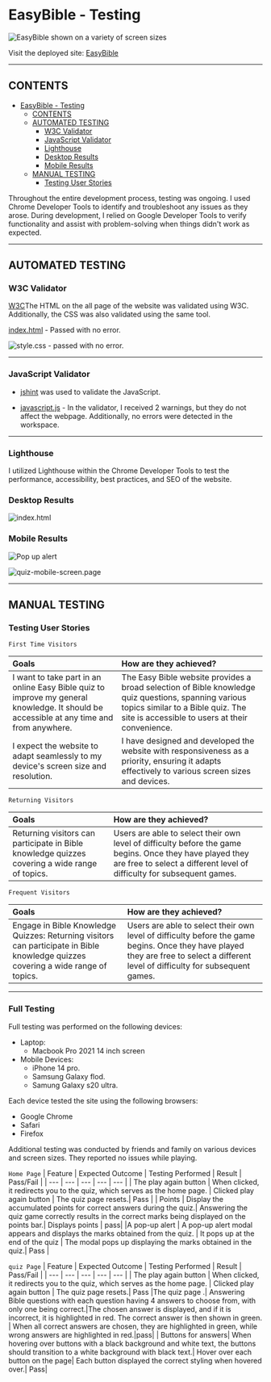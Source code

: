 # EasyBible - Testing

![EasyBible shown on a variety of screen sizes](documentation/features/easybible.png)

Visit the deployed site: [EasyBible](https://graciekan21.github.io/easybible/)

---

## CONTENTS

* [EasyBible - Testing](#easybible---testing)
  * [CONTENTS](#contents)
  * [AUTOMATED TESTING](#automated-testing)
    * [W3C Validator](#w3c-validator)
    * [JavaScript Validator](#javascript-validator)
    * [Lighthouse](#lighthouse)
    * [Desktop Results](#desktop-results)
    * [Mobile Results](#mobile-results)
  * [MANUAL TESTING](#manual-testing)
    * [Testing User Stories](#testing-user-stories)

Throughout the entire development process, testing was ongoing. I used Chrome Developer Tools to identify and troubleshoot any issues as they arose. During development, I relied on Google Developer Tools to verify functionality and assist with problem-solving when things didn't work as expected.

---

## AUTOMATED TESTING

### W3C Validator

[W3C](https://validator.w3.org)The HTML on the all page of the website was validated using W3C. Additionally, the CSS was also validated using the same tool.


[index.html](https://validator.w3.org/nu/?doc=https%3A%2F%2Fgraciekan21.github.io%2Feasybible%2F) - Passed with no error.

 
![style.css](/documentation/css-validated.png) - passed with no error.

---

### JavaScript Validator

* [jshint](https://jshint.com/) was used to validate the JavaScript.


* [javascript.js](/documentation/js-validated.png) - In the validator, I received 2 warnings, but they do not affect the webpage. Additionally, no errors were detected in the workspace.

---

### Lighthouse

I utilized Lighthouse within the Chrome Developer Tools to test the performance, accessibility, best practices, and SEO of the website.

### Desktop Results

![index.html](/documentation/desktop.png)

### Mobile Results

![Pop up alert](/documentation/pop-up.png)

![quiz-mobile-screen.page](/documentation/quiz-mobile-screen.png)

---

## MANUAL TESTING

### Testing User Stories

`First Time Visitors`

| Goals                                                                                                                                                                                       | How are they achieved?                                                                                                                           |
| :------------------------------------------------------------------------------------------------------------------------------------------------------------------------------------------ | :----------------------------------------------------------------------------------------------------------------------------------------------- |
| I want to take part in an online Easy Bible quiz to improve my general knowledge. It should be accessible at any time and from anywhere.  |The Easy Bible website provides a broad selection of Bible knowledge quiz questions, spanning various topics similar to a Bible quiz. The site is accessible to users at their convenience.
| I expect the website to adapt seamlessly to my device's screen size and resolution.   | I have designed and developed the website with responsiveness as a priority, ensuring it adapts effectively to various screen sizes and devices. |I aim to make the site easy to navigate, ensuring a smooth and intuitive user experience.| Buttons are employed for navigation across the site, resembling the style often seen in mobile applications. In line with this mobile app-like approach, I opted against incorporating a traditional navigation bar or footer, as these elements could detract from the desired aesthetic. Instead, the page title serves as a direct link to the home page, ensuring seamless navigation for users |

`Returning Visitors`

|  Goals | How are they achieved? |
| :--- | :--- |
|Returning visitors can participate in Bible knowledge quizzes covering a wide range of topics. | Users are able to select their own level of difficulty before the game begins. Once they have played they are free to select a different level of difficulty for subsequent games. |


`Frequent Visitors`

| Goals                                                                                                                             | How are they achieved?                                                                                                                                                             |
| :-------------------------------------------------------------------------------------------------------------------------------- | :--------------------------------------------------------------------------------------------------------------------------------------------------------------------------------- |
| Engage in Bible Knowledge Quizzes: Returning visitors can participate in Bible knowledge quizzes covering a wide range of topics. | Users are able to select their own level of difficulty before the game begins. Once they have played they are free to select a different level of difficulty for subsequent games. |
                                                                                                                               

---

### Full Testing

Full testing was performed on the following devices:

* Laptop:
  * Macbook Pro 2021 14 inch screen
* Mobile Devices:
  * iPhone 14 pro.
  * Samsung Galaxy flod.
  * Samung Galaxy s20 ultra.

Each device tested the site using the following browsers:

* Google Chrome
* Safari
* Firefox

Additional testing was conducted by friends and family on various devices and screen sizes. They reported no issues while playing.

`Home Page`
| Feature | Expected Outcome | Testing Performed | Result | Pass/Fail |
| --- | --- | --- | --- | --- |
| The play again button | When clicked, it redirects you to the quiz, which serves as the home page. | Clicked play again button | The quiz page resets.| Pass |
| Points  | Display the accumulated points for correct answers during the quiz.|  Answering the quiz game correctly results in the correct marks being displayed on the points bar.| Displays points | pass|
|A pop-up alert | A pop-up alert modal appears and displays the marks obtained from the quiz. | It pops up at the end of the quiz | The modal pops up displaying the marks obtained in the quiz.| Pass |


`quiz Page`
| Feature | Expected Outcome | Testing Performed | Result | Pass/Fail |
| --- | --- | --- | --- | --- |
| The play again button | When clicked, it redirects you to the quiz, which serves as the home page. | Clicked play again button | The quiz page resets.| Pass 
|The quiz page .| Answering Bible questions with each question having 4 answers to choose from, with only one being correct.|The chosen answer is displayed, and if it is incorrect, it is highlighted in red. The correct answer is then shown in green. | When all correct answers are chosen, they are highlighted in green, while wrong answers are highlighted in red.|pass|
| Buttons for answers| When hovering over buttons with a black background and white text, the buttons should transition to a white background with black text.|  Hover over each button on the page| Each button displayed the correct styling when hovered over.| Pass|   

